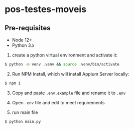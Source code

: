 # pos-testes-moveis

## Pre-requisites

-   Node 12+
-   Python 3.x

1. create a python virtual environment and activate it:

```bash
$ python -m venv .venv && source .venv/bin/activate
```

2. Run NPM Install, which will install Appium Server locally:

```bash
$ npm i
```

3. Copy and paste `.env.example` file and rename it to `.env`

4. Open `.env` file and edit to meet requirements

5. run main file

```bash
$ python main.py
```
